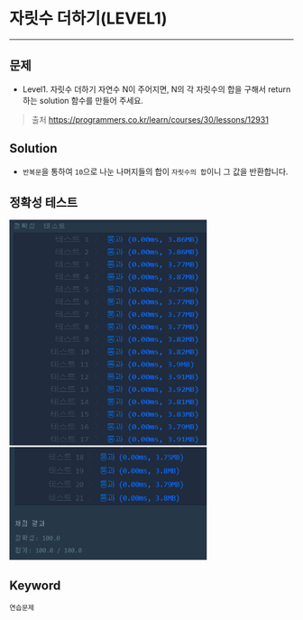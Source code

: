 # 자릿수 더하기(LEVEL1)
---
## 문제
- Level1. 자릿수 더하기
자연수 N이 주어지면, N의 각 자릿수의 합을 구해서 return 하는 solution 함수를 만들어 주세요.

> 출처 https://programmers.co.kr/learn/courses/30/lessons/12931

## Solution
- ```반복문```을 통하여 ```10```으로 나눈 나머지들의 합이 ```자릿수의 합```이니 그 값을 반환합니다.

## 정확성 테스트
<img src="Lv1-22_confirm1.PNG" width ="350" height="400">
<img src="Lv1-22_confirm2.PNG" width ="350" height="200">

## Keyword
```연습문제```
